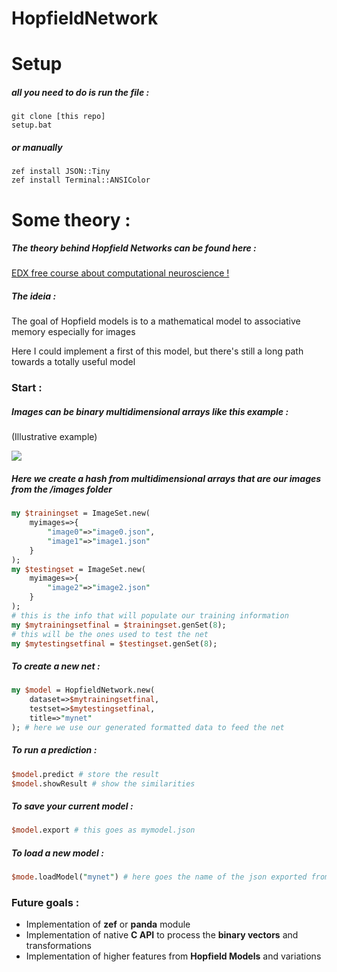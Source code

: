 # HopfieldNetwork
# Setup 

##### all you need to do is run the file :
```
git clone [this repo]
setup.bat 
```
##### or manually 
```
zef install JSON::Tiny
zef install Terminal::ANSIColor
```


# Some theory : 
##### The theory behind Hopfield Networks can be found here : 
 [EDX free course about computational neuroscience !](https://www.edx.org/course/computational-neuroscience-neuronal-dynamics-of-co)
 
##### The ideia : 
<p>The goal of Hopfield models is to a mathematical model to associative memory especially for images</p>
<p>Here I could implement a first of this model, but there's still a long path towards a totally useful model</p>

### Start :
##### Images can be binary multidimensional arrays like this example :
<p>(Illustrative example)</p>
<img src="https://www.codeproject.com/KB/AI/1200367/hopfieldgrid.png">

##### Here we create a hash from multidimensional arrays that are our images from the /images folder 
```Perl 6
my $trainingset = ImageSet.new(
    myimages=>{
        "image0"=>"image0.json",
        "image1"=>"image1.json"
    }
);
my $testingset = ImageSet.new(
    myimages=>{
        "image2"=>"image2.json"
    }
);
# this is the info that will populate our training information 
my $mytrainingsetfinal = $trainingset.genSet(8); 
# this will be the ones used to test the net 
my $mytestingsetfinal = $testingset.genSet(8);

```

##### To create a new net : 

```Perl 6
my $model = HopfieldNetwork.new(
    dataset=>$mytrainingsetfinal,
    testset=>$mytestingsetfinal,
    title=>"mynet"
); # here we use our generated formatted data to feed the net 
```

##### To run a prediction :
```Perl 6 
$model.predict # store the result 
$model.showResult # show the similarities 
```
##### To save your current model :
```Perl 6 
$model.export # this goes as mymodel.json
```
##### To load a new model : 
```Perl 6 
$mode.loadModel("mynet") # here goes the name of the json exported from model
```
### Future goals :
* Implementation of **zef** or **panda** module 
* Implementation of native **C API** to process the **binary vectors** and transformations
* Implementation of higher features from **Hopfield Models** and variations 
